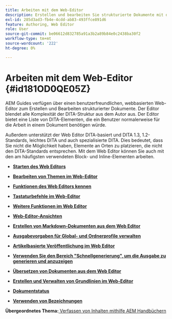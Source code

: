 ```yaml
---
title: Arbeiten mit dem Web-Editor
description: Erstellen und bearbeiten Sie strukturierte Dokumente mit dem Webeditor. Erfahren Sie, wie Sie mit dem Web-Editor gemäß den DITA-Standards in AEM Guides arbeiten.
exl-id: 285d3ad3-fb4e-4cdd-ab83-493ffce891d6
feature: Authoring, Web Editor
role: User
source-git-commit: be06612d832785a91a3b2a89b84e0c2438ba30f2
workflow-type: tm+mt
source-wordcount: '222'
ht-degree: 0%

---
```


# Arbeiten mit dem Web-Editor {#id181OD0QE05Z}

AEM Guides verfügen über einen benutzerfreundlichen, webbasierten Web-Editor zum Erstellen und Bearbeiten strukturierter Dokumente. Der Editor blendet alle Komplexität der DITA-Struktur aus dem Autor aus. Der Editor bietet eine Liste von DITA-Elementen, die ein Benutzer normalerweise für die Arbeit in einem Dokument benötigen würde.

Außerdem unterstützt der Web Editor DITA-basiert und DITA 1.3, 1.2-Standards, leichtes DITA und auch spezialisierte DITA. Dies bedeutet, dass Sie nicht die Möglichkeit haben, Elemente an Orten zu platzieren, die nicht den DITA-Standards entsprechen. Mit dem Web Editor können Sie auch mit den am häufigsten verwendeten Block- und Inline-Elementen arbeiten.

- **[Starten des Web Editors](web-editor-launch-editor.md)**

- **[Bearbeiten von Themen im Web-Editor](web-editor-edit-topics.md)**

- **[Funktionen des Web Editors kennen](web-editor-features.md)**

- **[Tastaturbefehle im Web-Editor](web-editor-keyboard-shortcuts.md)**

- **[Weitere Funktionen im Web Editor](web-editor-other-features.md)**

- **[Web-Editor-Ansichten](web-editor-views.md)**

- **[Erstellen von Markdown-Dokumenten aus dem Web Editor](web-editor-markdown-topic.md)**

- **[Ausgabevorgaben für Global- und Ordnerprofile verwalten](web-editor-manage-output-presets.md)**

- **[Artikelbasierte Veröffentlichung im Web Editor](web-editor-article-publishing.md)**

- **[Verwenden Sie den Bereich &quot;Schnellgenerierung&quot;, um die Ausgabe zu generieren und anzuzeigen](web-editor-quick-generate-panel.md)**

- **[Übersetzen von Dokumenten aus dem Web Editor](translate-documents-web-editor.md)**

- **[Erstellen und Verwalten von Grundlinien im Web-Editor](web-editor-baseline.md)**

- **[Dokumentstatus](web-editor-document-states.md)**

- **[Verwenden von Bezeichnungen](web-editor-use-label.md)**


**Übergeordnetes Thema:**[ Verfassen von Inhalten mithilfe AEM Handbüchern](authoring-content-xml-doc.md)
